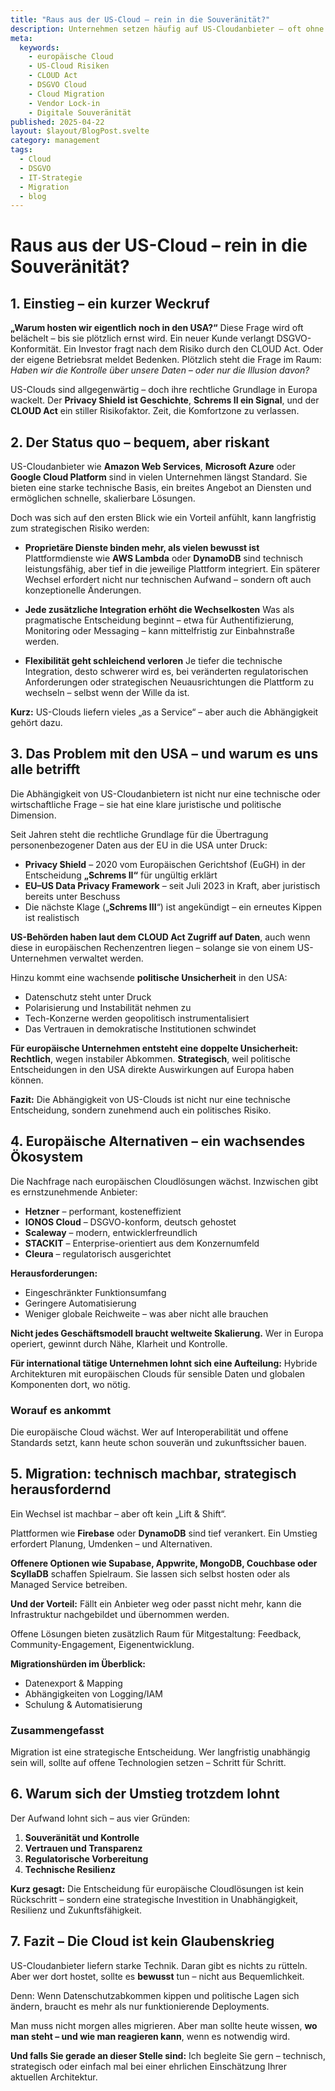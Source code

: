 ```yaml
---
title: "Raus aus der US-Cloud – rein in die Souveränität?"
description: Unternehmen setzen häufig auf US-Cloudanbieter – oft ohne klare Strategie. Dieser Artikel zeigt, warum europäische Alternativen strategisch sinnvoll sind und wie eine Migration gelingen kann.
meta:
  keywords:
    - europäische Cloud
    - US-Cloud Risiken
    - CLOUD Act
    - DSGVO Cloud
    - Cloud Migration
    - Vendor Lock-in
    - Digitale Souveränität
published: 2025-04-22
layout: $layout/BlogPost.svelte
category: management
tags:
  - Cloud
  - DSGVO
  - IT-Strategie
  - Migration
  - blog
---
```


# Raus aus der US-Cloud – rein in die Souveränität?

## 1. Einstieg – ein kurzer Weckruf

**„Warum hosten wir eigentlich noch in den USA?“**
Diese Frage wird oft belächelt – bis sie plötzlich ernst wird.
Ein neuer Kunde verlangt DSGVO-Konformität. Ein Investor fragt nach dem Risiko durch den CLOUD Act. Oder der eigene Betriebsrat meldet Bedenken. Plötzlich steht die Frage im Raum: _Haben wir die Kontrolle über unsere Daten – oder nur die Illusion davon?_

US-Clouds sind allgegenwärtig – doch ihre rechtliche Grundlage in Europa wackelt. Der **Privacy Shield ist Geschichte**, **Schrems II ein Signal**, und der **CLOUD Act** ein stiller Risikofaktor. Zeit, die Komfortzone zu verlassen.

## 2. Der Status quo – bequem, aber riskant

US-Cloudanbieter wie **Amazon Web Services**, **Microsoft Azure** oder **Google Cloud Platform** sind in vielen Unternehmen längst Standard. Sie bieten eine starke technische Basis, ein breites Angebot an Diensten und ermöglichen schnelle, skalierbare Lösungen.

Doch was sich auf den ersten Blick wie ein Vorteil anfühlt, kann langfristig zum strategischen Risiko werden:

- **Proprietäre Dienste binden mehr, als vielen bewusst ist**
  Plattformdienste wie **AWS Lambda** oder **DynamoDB** sind technisch leistungsfähig, aber tief in die jeweilige Plattform integriert. Ein späterer Wechsel erfordert nicht nur technischen Aufwand – sondern oft auch konzeptionelle Änderungen.

- **Jede zusätzliche Integration erhöht die Wechselkosten**
  Was als pragmatische Entscheidung beginnt – etwa für Authentifizierung, Monitoring oder Messaging – kann mittelfristig zur Einbahnstraße werden.

- **Flexibilität geht schleichend verloren**
  Je tiefer die technische Integration, desto schwerer wird es, bei veränderten regulatorischen Anforderungen oder strategischen Neuausrichtungen die Plattform zu wechseln – selbst wenn der Wille da ist.

**Kurz:** US-Clouds liefern vieles „as a Service“ – aber auch die Abhängigkeit gehört dazu.

## 3. Das Problem mit den USA – und warum es uns alle betrifft

Die Abhängigkeit von US-Cloudanbietern ist nicht nur eine technische oder wirtschaftliche Frage – sie hat eine klare juristische und politische Dimension.

Seit Jahren steht die rechtliche Grundlage für die Übertragung personenbezogener Daten aus der EU in die USA unter Druck:

- **Privacy Shield** – 2020 vom Europäischen Gerichtshof (EuGH) in der Entscheidung **„Schrems II“** für ungültig erklärt
- **EU–US Data Privacy Framework** – seit Juli 2023 in Kraft, aber juristisch bereits unter Beschuss
- Die nächste Klage („**Schrems III**“) ist angekündigt – ein erneutes Kippen ist realistisch

**US-Behörden haben laut dem CLOUD Act Zugriff auf Daten**, auch wenn diese in europäischen Rechenzentren liegen – solange sie von einem US-Unternehmen verwaltet werden.

Hinzu kommt eine wachsende **politische Unsicherheit** in den USA:

- Datenschutz steht unter Druck
- Polarisierung und Instabilität nehmen zu
- Tech-Konzerne werden geopolitisch instrumentalisiert
- Das Vertrauen in demokratische Institutionen schwindet

**Für europäische Unternehmen entsteht eine doppelte Unsicherheit:**
**Rechtlich**, wegen instabiler Abkommen.
**Strategisch**, weil politische Entscheidungen in den USA direkte Auswirkungen auf Europa haben können.

**Fazit:**
Die Abhängigkeit von US-Clouds ist nicht nur eine technische Entscheidung, sondern zunehmend auch ein politisches Risiko.

## 4. Europäische Alternativen – ein wachsendes Ökosystem

Die Nachfrage nach europäischen Cloudlösungen wächst. Inzwischen gibt es ernstzunehmende Anbieter:

- **Hetzner** – performant, kosteneffizient
- **IONOS Cloud** – DSGVO-konform, deutsch gehostet
- **Scaleway** – modern, entwicklerfreundlich
- **STACKIT** – Enterprise-orientiert aus dem Konzernumfeld
- **Cleura** – regulatorisch ausgerichtet

**Herausforderungen:**

- Eingeschränkter Funktionsumfang
- Geringere Automatisierung
- Weniger globale Reichweite – was aber nicht alle brauchen

**Nicht jedes Geschäftsmodell braucht weltweite Skalierung.**
Wer in Europa operiert, gewinnt durch Nähe, Klarheit und Kontrolle.

**Für international tätige Unternehmen lohnt sich eine Aufteilung:**
Hybride Architekturen mit europäischen Clouds für sensible Daten und globalen Komponenten dort, wo nötig.

### Worauf es ankommt

Die europäische Cloud wächst. Wer auf Interoperabilität und offene Standards setzt, kann heute schon souverän und zukunftssicher bauen.

## 5. Migration: technisch machbar, strategisch herausfordernd

Ein Wechsel ist machbar – aber oft kein „Lift & Shift“.

Plattformen wie **Firebase** oder **DynamoDB** sind tief verankert. Ein Umstieg erfordert Planung, Umdenken – und Alternativen.

**Offenere Optionen wie Supabase, Appwrite, MongoDB, Couchbase oder ScyllaDB** schaffen Spielraum.
Sie lassen sich selbst hosten oder als Managed Service betreiben.

**Und der Vorteil:**
Fällt ein Anbieter weg oder passt nicht mehr, kann die Infrastruktur nachgebildet und übernommen werden.

Offene Lösungen bieten zusätzlich Raum für Mitgestaltung: Feedback, Community-Engagement, Eigenentwicklung.

**Migrationshürden im Überblick:**

- Datenexport & Mapping
- Abhängigkeiten von Logging/IAM
- Schulung & Automatisierung

### Zusammengefasst

Migration ist eine strategische Entscheidung. Wer langfristig unabhängig sein will, sollte auf offene Technologien setzen – Schritt für Schritt.

## 6. Warum sich der Umstieg trotzdem lohnt

Der Aufwand lohnt sich – aus vier Gründen:

1. **Souveränität und Kontrolle**
2. **Vertrauen und Transparenz**
3. **Regulatorische Vorbereitung**
4. **Technische Resilienz**

**Kurz gesagt:**
Die Entscheidung für europäische Cloudlösungen ist kein Rückschritt – sondern eine strategische Investition in Unabhängigkeit, Resilienz und Zukunftsfähigkeit.

## 7. Fazit – Die Cloud ist kein Glaubenskrieg

US-Cloudanbieter liefern starke Technik. Daran gibt es nichts zu rütteln.
Aber wer dort hostet, sollte es **bewusst** tun – nicht aus Bequemlichkeit.

Denn: Wenn Datenschutzabkommen kippen und politische Lagen sich ändern, braucht es mehr als nur funktionierende Deployments.

Man muss nicht morgen alles migrieren.
Aber man sollte heute wissen, **wo man steht – und wie man reagieren kann**, wenn es notwendig wird.

**Und falls Sie gerade an dieser Stelle sind:**
Ich begleite Sie gern – technisch, strategisch oder einfach mal bei einer ehrlichen Einschätzung Ihrer aktuellen Architektur.
